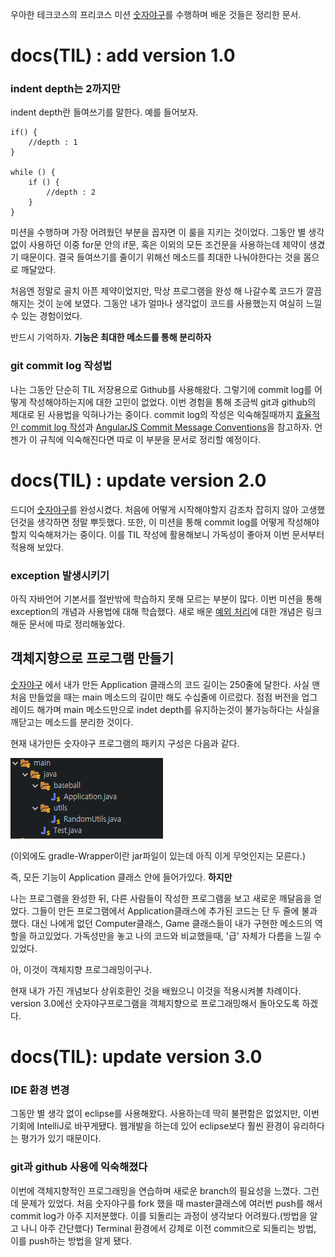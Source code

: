 우아한 테크코스의 프리코스 미션 [숫자야구](https://github.com/Consome1/java-baseball-precourse)를 수행하며 배운 것들은 정리한 문서.


# docs(TIL) : add version 1.0

### indent depth는 2까지만

indent depth란 들여쓰기를 말한다. 예를 들어보자.

    if() {
        //depth : 1
    }

    while () {
        if () {
            //depth : 2
        }
    }

미션을 수행하며 가장 어려웠던 부분을 꼽자면 이 룰을 지키는 것이었다. 그동안 별 생각 없이 사용하던 이중 for문 안의 if문, 혹은 이외의 모든 조건문을 사용하는데 제약이 생겼기 때문이다. 결국 들여쓰기를 줄이기 위해선 메소드를 최대한 나눠야한다는 것을 몸으로 깨달았다.

처음엔 정말로 골치 아픈 제약이었지만, 막상 프로그램을 완성 해 나갈수록 코드가 깔끔해지는 것이 눈에 보였다. 그동안 내가 얼마나 생각없이 코드를 사용했는지 여실히 느낄 수 있는 경험이었다. 

반드시 기억하자. **기능은 최대한 메소드를 통해 분리하자**

### git commit log 작성법

나는 그동안 단순히 TIL 저장용으로 Github를 사용해왔다. 그렇기에 commit log를 어떻게 작성해야하는지에 대한 고민이 없었다. 이번 경험을 통해 조금씩 git과 github의 제대로 된 사용법을 익혀나가는 중이다. commit log의 작성은 익숙해질때까지 [효율적인 commit log 작성](https://medium.com/humanscape-tech/%ED%9A%A8%EC%9C%A8%EC%A0%81%EC%9D%B8-commit-message-%EC%9E%91%EC%84%B1%EC%9D%84-%EC%9C%84%ED%95%9C-conventional-commits-ae885898e754)과 [AngularJS Commit Message Conventions](https://gist.github.com/stephenparish/9941e89d80e2bc58a153)을 참고하자. 언젠가 이 규칙에 익숙해진다면 따로 이 부분을 문서로 정리할 예정이다.

# docs(TIL) : update version 2.0

드디어 [숫자야구](https://github.com/Consome1/java-baseball-precourse/tree/study)를 완성시켰다. 처음에 어떻게 시작해야할지 감조차 잡히지 않아 고생했던것을 생각하면 정말 뿌듯했다. 또한, 이 미션을 통해 commit log를 어떻게 작성해야할지 익숙해져가는 중이다. 이를 TIL 작성에 활용해보니 가독성이 좋아져 이번 문서부터 적용해 보았다.

### exception  발생시키기

아직 자바언어 기본서를 절반밖에 학습하지 못해 모르는 부분이 많다. 이번 미션을 통해 exception의 개념과 사용법에 대해 학습했다. 새로 배운 [예외 처리](./예외처리.md)에 대한 개념은 링크해둔 문서에 따로 정리해놓았다.

## 객체지향으로 프로그램 만들기

[숫자야구](https://github.com/Consome1/java-baseball-precourse/tree/study) 에서 내가 만든 Application 클래스의 코드 길이는 250줄에 달한다. 사실 맨 처음 만들었을 때는 main 메소드의 길이만 해도 수십줄에 이르렀다. 점점 버전을 업그레이드 해가며 main 메소드만으로 indet depth를 유지하는것이 불가능하다는 사실을 깨닫고는 메소드를 분리한 것이다.

현재 내가만든 숫자야구 프로그램의 패키지 구성은 다음과 같다.

![](/img/numBaseball_1.PNG)

(이외에도 gradle-Wrapper이란 jar파일이 있는데 아직 이게 무엇인지는 모른다.)

즉, 모든 기능이 Application 클래스 안에 들어가있다. **하지만**

나는 프로그램을 완성한 뒤, 다른 사람들이 작성한 프로그램을 보고 새로운 깨달음을 얻었다. 그들이 만든 프로그램에서 Application클래스에 추가된 코드는 단 두 줄에 불과했다. 대신 나에게 없던 Computer클래스, Game 클래스들이 내가 구현한 메소드의 역할을 하고있었다. 가독성만을 놓고 나의 코드와 비교했을때, '급' 자체가 다름을 느낄 수 있었다.

아, 이것이 객체지향 프로그래밍이구나.

현재 내가 가진 개념보다 상위호환인 것을 배웠으니 이것을 적용시켜볼 차례이다. version 3.0에선 숫자야구프로그램을 객체지향으로 프로그래밍해서 돌아오도록 하겠다.

# docs(TIL): update version 3.0

### IDE 환경 변경

그동안 별 생각 없이 eclipse를 사용해왔다. 사용하는데 딱히 불편함은 없었지만, 이번 기회에 IntelliJ로 바꾸게됐다. 웹개발을 하는데 있어 eclipse보다 훨씬 환경이 유리하다는 평가가 있기 때문이다. 

### git과 github 사용에 익숙해졌다

이번에 객체지향적인 프로그래밍을 연습하며 새로운 branch의 필요성을 느꼈다. 그런데 문제가 있었다. 처음 숫자야구를 fork 했을 때 master클래스에 여러번 push를 해서 commit log가 아주 지저분했다. 이를 되돌리는 과정이 생각보다 어려웠다.(방법을 알고 나니 아주 간단했다) Terminal 환경에서 강제로 이전 commit으로 되돌리는 방법, 이를 push하는 방법을 알게 됐다.
